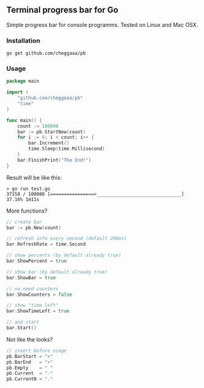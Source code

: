 ## Terminal progress bar for Go  

Simple progress bar for console programms. Tested on Linux and Mac OSX.   

### Installation
```
go get github.com/cheggaaa/pb
```   

### Usage   
```Go
package main

import (
	"github.com/cheggaaa/pb"
	"time"
)

func main() {
	count := 100000
	bar := pb.StartNew(count)
	for i := 0; i < count; i++ {
		bar.Increment()
		time.Sleep(time.Millisecond)
	}
	bar.FinishPrint("The End!")
}
```   
Result will be like this:
```
> go run test.go
37158 / 100000 [================>_______________________________] 37.16% 1m11s
```


More functions?  
```Go  
// create bar
bar := pb.New(count)

// refresh info every second (default 200ms)
bar.RefreshRate = time.Second

// show percents (by default already true)
bar.ShowPercent = true

// show bar (by default already true)
bar.ShowBar = true

// no need counters
bar.ShowCounters = false

// show "time left"
bar.ShowTimeLeft = true

// and start
bar.Start()
```    

Not like the looks?
```Go
// insert before usage
pb.BarStart = "<"
pb.BarEnd   = ">"
pb.Empty    = " "
pb.Current  = "-"
pb.CurrentN = "."
```
